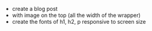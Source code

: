 * create a blog post
* with image on the top (all the width of the wrapper)
* create the fonts of h1, h2, p responsive to screen size
